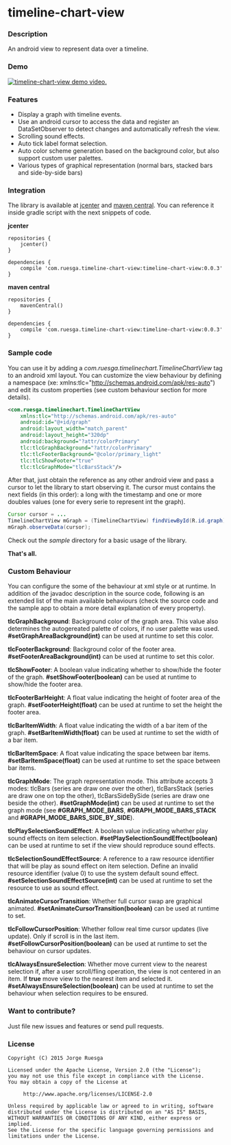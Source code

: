 timeline-chart-view
===================

### Description

An android view to represent data over a timeline.

### Demo

[![timeline-chart-view demo video.](http://img.youtube.com/vi/8MhZdYe4I60/0.jpg)](https://www.youtube.com/watch?v=8MhZdYe4I60 "timeline-chart-view demo video.")


### Features

* Display a graph with timeline events.
* Use an android cursor to access the data and register an DataSetObserver to detect changes and automatically refresh the view.
* Scrolling sound effects.
* Auto tick label format selection.
* Auto color scheme generation based on the background color, but also support custom user palettes.
* Various types of graphical representation (normal bars, stacked bars and side-by-side bars)


### Integration

The library is available at [jcenter](https://jcenter.bintray.com/com/ruesga/timeline-chart-view/timeline-chart-view/) and [maven central](https://repo1.maven.org/maven2/com/ruesga/timeline-chart-view/timeline-chart-view/). You can reference it inside gradle script with the next snippets of code.

**jcenter**
```
repositories {
    jcenter()
}

dependencies {
    compile 'com.ruesga.timeline-chart-view:timeline-chart-view:0.0.3'
}
```

**maven central**
```
repositories {
    mavenCentral()
}

dependencies {
    compile 'com.ruesga.timeline-chart-view:timeline-chart-view:0.0.3'
}
```


### Sample code

You can use it by adding a *com.ruesga.timelinechart.TimelineChartView* tag to an android xml layout. You can customize the view behaviour by defining a namespace (xe: xmlns:tlc="http://schemas.android.com/apk/res-auto") and edit its custom properties (see custom behaviour section for more details).
```xml
<com.ruesga.timelinechart.TimelineChartView
    xmlns:tlc="http://schemas.android.com/apk/res-auto"
    android:id="@+id/graph"
    android:layout_width="match_parent"
    android:layout_height="320dp"
    android:background="?attr/colorPrimary"
    tlc:tlcGraphBackground="?attr/colorPrimary"
    tlc:tlcFooterBackground="@color/primary_light"
    tlc:tlcShowFooter="true"
    tlc:tlcGraphMode="tlcBarsStack"/>
```

After that, just obtain the reference as any other android view and pass a cursor to let the library to start observing it. The cursor must contains the next fields (in this order): a long with the timestamp and one or more doubles values (one for every serie to represent int the graph).
```java
Cursor cursor = ...
TimelineChartView mGraph = (TimelineChartView) findViewById(R.id.graph);
mGraph.observeData(cursor);
```

Check out the *sample* directory for a basic usage of the library.

**That's all.** 



### Custom Behaviour

You can configure the some of the behaviour at xml style or at runtime. In addition of the javadoc description in the source code, following is an extended list of the main available behaviours (check the source code and the sample app to obtain a more detail explanation of every property).

**tlcGraphBackground**: Background color of the graph area. This value also determines the autogereated palette of colors, if no user palette was used. **#setGraphAreaBackground(int)** can be used at runtime to set this color.

**tlcFooterBackground**: Background color of the footer area. **#setFooterAreaBackground(int)** can be used at runtime to set this color.

**tlcShowFooter**: A boolean value indicating whether to show/hide the footer of the graph. **#setShowFooter(boolean)** can be used at runtime to show/hide the footer area.

**tlcFooterBarHeight**: A float value indicating the height of footer area of the graph. **#setFooterHeight(float)** can be used at runtime to set the height the footer area.

**tlcBarItemWidth**: A float value indicating the width of a bar item of the graph. **#setBarItemWidth(float)** can be used at runtime to set the width of a bar item.

**tlcBarItemSpace**: A float value indicating the space between bar items. **#setBarItemSpace(float)** can be used at runtime to set the space between bar items.

**tlcGraphMode**: The graph representation mode. This attribute accepts 3 modes: tlcBars (series are draw one over the other), tlcBarsStack (series are draw one on top the other), tlcBarsSideBySide (series are draw one beside the other). **#setGraphMode(int)** can be used at runtime to set the graph mode (see **#GRAPH_MODE_BARS**, **#GRAPH_MODE_BARS_STACK** and **#GRAPH_MODE_BARS_SIDE_BY_SIDE**).

**tlcPlaySelectionSoundEffect**: A boolean value indicating whether play sound effects on item selection. **#setPlaySelectionSoundEffect(boolean)** can be used at runtime to set if the view should reproduce sound effects.

**tlcSelectionSoundEffectSource**: A reference to a raw resource identifier that will be play as sound effect on item selection. Define an invalid resource identifier (value 0) to use the system default sound effect. **#setSelectionSoundEffectSource(int)** can be used at runtime to set the resource to use as sound effect.

**tlcAnimateCursorTransition**: Whether full cursor swap are graphical animated. **#setAnimateCursorTransition(boolean)** can be used at runtime to set.

**tlcFollowCursorPosition**: Whether follow real time cursor updates (live update). Only if scroll is in the last item. **#setFollowCursorPosition(boolean)** can be used at runtime to set the behaviour on cursor updates.

**tlcAlwaysEnsureSelection**: Whether move current view to the nearest selection if, after a user scroll/fling operation, the view is not centered in an item. If **true** move view to the nearest item and selected it. **#setAlwaysEnsureSelection(boolean)** can be used at runtime to set the behaviour when selection requires to be ensured.



### Want to contribute?

Just file new issues and features or send pull requests.


### License

```
Copyright (C) 2015 Jorge Ruesga

Licensed under the Apache License, Version 2.0 (the "License");
you may not use this file except in compliance with the License.
You may obtain a copy of the License at

     http://www.apache.org/licenses/LICENSE-2.0

Unless required by applicable law or agreed to in writing, software
distributed under the License is distributed on an "AS IS" BASIS,
WITHOUT WARRANTIES OR CONDITIONS OF ANY KIND, either express or implied.
See the License for the specific language governing permissions and
limitations under the License.
```
